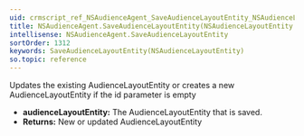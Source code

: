 ```yaml
---
uid: crmscript_ref_NSAudienceAgent_SaveAudienceLayoutEntity_NSAudienceLayoutEntity_p_0
title: NSAudienceAgent.SaveAudienceLayoutEntity(NSAudienceLayoutEntity p_0)
intellisense: NSAudienceAgent.SaveAudienceLayoutEntity
sortOrder: 1312
keywords: SaveAudienceLayoutEntity(NSAudienceLayoutEntity)
so.topic: reference
---
```



Updates the existing AudienceLayoutEntity or creates a new AudienceLayoutEntity if the id parameter is empty



* **audienceLayoutEntity:** The AudienceLayoutEntity that is saved.
* **Returns:** New or updated AudienceLayoutEntity


